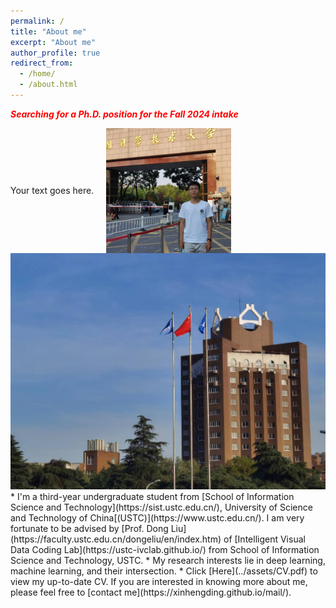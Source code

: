 ```yaml
---
permalink: /
title: "About me"
excerpt: "About me"
author_profile: true
redirect_from: 
  - /home/
  - /about.html
---
```


<p style="color: red; font-weight: bold; font-style: italic;">Searching for a Ph.D. position for the Fall 2024 intake</p>


<div style="display: flex; align-items: center;">
    <div style="text-align: left;">
        <p>Your text goes here.</p>
    </div>
    <img src="../images/03.png" alt="Image" style="float: right; width: 200px; margin-left: 20px;">
</div>


<img src="../images/USTC.jpg" alt="USTC Campus">
* I'm a third-year undergraduate student from [School of Information Science and Technology](https://sist.ustc.edu.cn/), University of Science and Technology of China[(USTC)](https://www.ustc.edu.cn/). I am very fortunate to be advised by [Prof. Dong Liu](https://faculty.ustc.edu.cn/dongeliu/en/index.htm) of [Intelligent Visual Data Coding Lab](https://ustc-ivclab.github.io/) from School of Information Science and Technology, USTC.
* My research interests lie in deep learning, machine learning, and their intersection.
* Click [Here](../assets/CV.pdf) to view my up-to-date CV. If you are interested in knowing more about me, please feel free to [contact me](https://xinhengding.github.io/mail/).


<!--[Email](mailto:dxh3382@mail.ustc.edu.cn) / [Github](https://github.com/XinhengDing) / [Wechat](../images/wechat.jpg) -->
